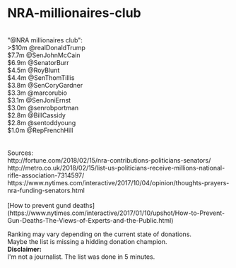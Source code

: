 # NRA-millionaires-club
<br>
"@NRA millionaires club":  <br>
>$10m @realDonaldTrump <br>
$7.7m @SenJohnMcCain <br>
$6.9m @SenatorBurr <br>
$4.5m @RoyBlunt<br>
$4.4m @SenThomTillis<br>
$3.8m @SenCoryGardner  <br>
$3.3m @marcorubio<br>
$3.1m @SenJoniErnst <br>
$3.0m @senrobportman <br>
$2.8m @BillCassidy <br>
$2.8m @sentoddyoung<br>
$1.0m @RepFrenchHill <br>
<br>
<br>
Sources:<br>
http://fortune.com/2018/02/15/nra-contributions-politicians-senators/<br>
http://metro.co.uk/2018/02/15/list-us-politicians-receive-millions-national-rifle-association-7314597/<br>
https://www.nytimes.com/interactive/2017/10/04/opinion/thoughts-prayers-nra-funding-senators.html<br>
<br>
[How to prevent gund deaths](https://www.nytimes.com/interactive/2017/01/10/upshot/How-to-Prevent-Gun-Deaths-The-Views-of-Experts-and-the-Public.html)


Ranking may vary depending on the current state of donations.<br>
Maybe the list is missing a hidding donation champion.<br>
<b>Disclaimer:</b><br> I'm not a journalist. The list was done in 5 minutes.<br>

